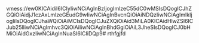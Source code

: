 vmess://ew0KICAidiI6ICIyIiwNCiAgInBzIjogImlzeC55dC0wMSIsDQogICJhZGQiOiAidjJ1czAxLmlzeGEudG9wIiwNCiAgInBvcnQiOiAiNDQzIiwNCiAgImlkIjogIiIsDQogICJhaWQiOiAiMCIsDQogICJuZXQiOiAid3MiLA0KICAidHlwZSI6ICJub25lIiwNCiAgImhvc3QiOiAiIiwNCiAgInBhdGgiOiAiL3JheSIsDQogICJ0bHMiOiAidGxzIiwNCiAgInNuaSI6ICIiDQp9# rthfgjfd
